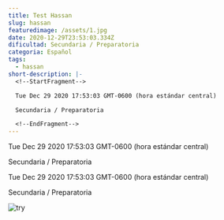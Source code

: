 ```yaml
---
title: Test Hassan
slug: hassan
featuredimage: /assets/1.jpg
date: 2020-12-29T23:53:03.334Z
dificultad: Secundaria / Preparatoria
categoria: Español
tags:
  - hassan
short-description: |-
  <!--StartFragment-->

  Tue Dec 29 2020 17:53:03 GMT-0600 (hora estándar central)

  Secundaria / Preparatoria

  <!--EndFragment-->
---
```

<!--StartFragment-->

Tue Dec 29 2020 17:53:03 GMT-0600 (hora estándar central)

Secundaria / Preparatoria

<!--EndFragment--><!--StartFragment-->

Tue Dec 29 2020 17:53:03 GMT-0600 (hora estándar central)

Secundaria / Preparatoria

<!--EndFragment-->

![try](/assets/493056_3121_slider.jpg "try")